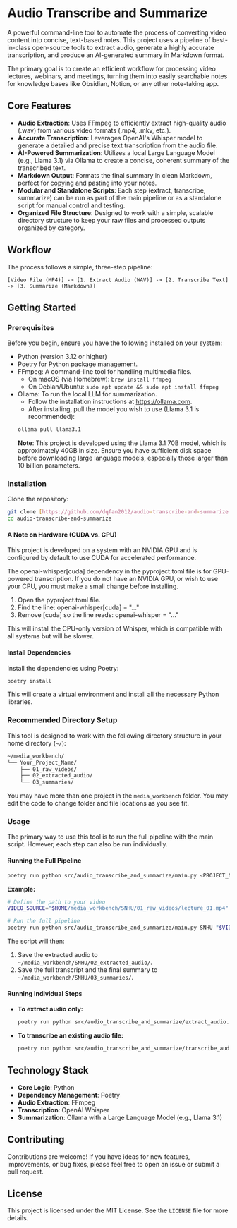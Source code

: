 # Audio Transcribe and Summarize

A powerful command-line tool to automate the process of converting video content into concise, text-based notes. This project uses a pipeline of best-in-class open-source tools to extract audio, generate a highly accurate transcription, and produce an AI-generated summary in Markdown format.

The primary goal is to create an efficient workflow for processing video lectures, webinars, and meetings, turning them into easily searchable notes for knowledge bases like Obsidian, Notion, or any other note-taking app.

## Core Features

- **Audio Extraction**: Uses FFmpeg to efficiently extract high-quality audio (.wav) from various video formats (.mp4, .mkv, etc.).
- **Accurate Transcription**: Leverages OpenAI's Whisper model to generate a detailed and precise text transcription from the audio file.
- **AI-Powered Summarization**: Utilizes a local Large Language Model (e.g., Llama 3.1) via Ollama to create a concise, coherent summary of the transcribed text.
- **Markdown Output**: Formats the final summary in clean Markdown, perfect for copying and pasting into your notes.
- **Modular and Standalone Scripts**: Each step (extract, transcribe, summarize) can be run as part of the main pipeline or as a standalone script for manual control and testing.
- **Organized File Structure**: Designed to work with a simple, scalable directory structure to keep your raw files and processed outputs organized by category.

## Workflow

The process follows a simple, three-step pipeline:

`[Video File (MP4)] -> [1. Extract Audio (WAV)] -> [2. Transcribe Text] -> [3. Summarize (Markdown)]`

## Getting Started

### Prerequisites

Before you begin, ensure you have the following installed on your system:

- Python (version 3.12 or higher)
- Poetry for Python package management.
- FFmpeg: A command-line tool for handling multimedia files.
  - On macOS (via Homebrew): `brew install ffmpeg`
  - On Debian/Ubuntu: `sudo apt update && sudo apt install ffmpeg`
- Ollama: To run the local LLM for summarization.
  - Follow the installation instructions at https://ollama.com.
  - After installing, pull the model you wish to use (Llama 3.1 is recommended):
  ```bash
  ollama pull llama3.1
  ```
  **Note**: This project is developed using the Llama 3.1 70B model, which is approximately 40GB in size. Ensure you have sufficient disk space before downloading large language models, especially those larger than 10 billion parameters.

### Installation

Clone the repository:

```bash
git clone [https://github.com/dqfan2012/audio-transcribe-and-summarize.git](https://github.com/dqfan2012/audio-transcribe-and-summarize.git)
cd audio-transcribe-and-summarize
```

#### A Note on Hardware (CUDA vs. CPU)

This project is developed on a system with an NVIDIA GPU and is configured by default to use CUDA for accelerated performance.

The openai-whisper[cuda] dependency in the pyproject.toml file is for GPU-powered transcription. If you do not have an NVIDIA GPU, or wish to use your CPU, you must make a small change before installing.

1. Open the pyproject.toml file.
2. Find the line: openai-whisper[cuda] = "..."
3. Remove [cuda] so the line reads: openai-whisper = "..."

This will install the CPU-only version of Whisper, which is compatible with all systems but will be slower.

#### Install Dependencies

Install the dependencies using Poetry:

```bash
poetry install
```

This will create a virtual environment and install all the necessary Python libraries.

### Recommended Directory Setup

This tool is designed to work with the following directory structure in your home directory (`~/`):

```bash
~/media_workbench/
└── Your_Project_Name/
    ├── 01_raw_videos/
    ├── 02_extracted_audio/
    └── 03_summaries/
```

You may have more than one project in the `media_workbench` folder. You may edit the code to change folder and file locations as you see fit.

### Usage

The primary way to use this tool is to run the full pipeline with the main script. However, each step can also be run individually.

#### Running the Full Pipeline

```bash
poetry run python src/audio_transcribe_and_summarize/main.py <PROJECT_NAME> <PATH_TO_VIDEO>
```

**Example:**

```bash
# Define the path to your video
VIDEO_SOURCE="$HOME/media_workbench/SNHU/01_raw_videos/lecture_01.mp4"

# Run the full pipeline
poetry run python src/audio_transcribe_and_summarize/main.py SNHU "$VIDEO_SOURCE"
```

The script will then:

1. Save the extracted audio to `~/media_workbench/SNHU/02_extracted_audio/`.
2. Save the full transcript and the final summary to `~/media_workbench/SNHU/03_summaries/`.

#### Running Individual Steps

- **To extract audio only:**
  ```bash
  poetry run python src/audio_transcribe_and_summarize/extract_audio.py <PROJECT_NAME> <PATH_TO_VIDEO>
  ```
- **To transcribe an existing audio file:**
  ```bash
  poetry run python src/audio_transcribe_and_summarize/transcribe_audio.py <PROJECT_NAME> <PATH_TO_AUDIO_FILE>
  ```

## Technology Stack

- **Core Logic**: Python
- **Dependency Management**: Poetry
- **Audio Extraction**: FFmpeg
- **Transcription**: OpenAI Whisper
- **Summarization**: Ollama with a Large Language Model (e.g., Llama 3.1)

## Contributing

Contributions are welcome! If you have ideas for new features, improvements, or bug fixes, please feel free to open an issue or submit a pull request.

## License

This project is licensed under the MIT License. See the `LICENSE` file for more details.
